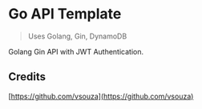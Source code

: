 # Go API Template

> Uses Golang, Gin, DynamoDB

Golang Gin API with JWT Authentication.

## Credits

[https://github.com/vsouza](https://github.com/vsouza)
